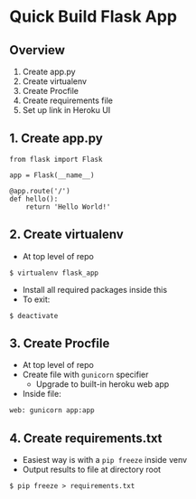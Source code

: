#  Quick Build Flask App

## Overview
1. Create app.py
2. Create virtualenv
3. Create Procfile
4. Create requirements file
5. Set up link in Heroku UI

## 1. Create app.py
```
from flask import Flask

app = Flask(__name__)

@app.route('/')
def hello():
    return 'Hello World!'
```

## 2. Create virtualenv
* At top level of repo
```
$ virtualenv flask_app
```
* Install all required packages inside this
* To exit:
```
$ deactivate
```

## 3. Create Procfile
* At top level of repo
* Create file with `gunicorn` specifier
  * Upgrade to built-in heroku web app
* Inside file:
```
web: gunicorn app:app
```

## 4. Create requirements.txt
* Easiest way is with a `pip freeze` inside venv
* Output results to file at directory root
```
$ pip freeze > requirements.txt
```
